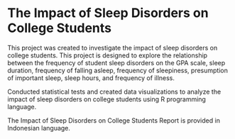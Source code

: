 The Impact of Sleep Disorders on College Students
=====

This project was created to investigate the impact of sleep disorders on college students. This project is designed to explore the relationship between the frequency of student sleep disorders on the GPA scale, sleep duration, frequency of falling asleep, frequency of sleepiness, presumption of important sleep, sleep hours, and frequency of illness.

Conducted statistical tests and created data visualizations to analyze the impact of sleep disorders on college students using R programming language.

The Impact of Sleep Disorders on College Students Report is provided in Indonesian language.
